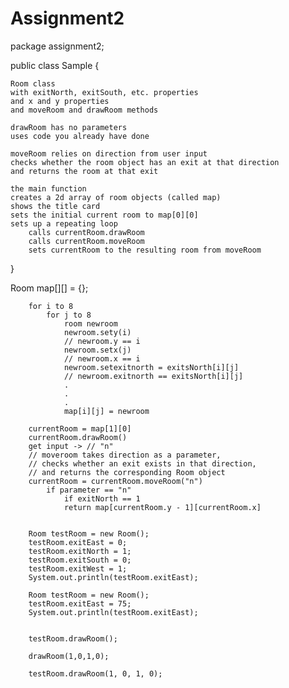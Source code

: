 # Assignment2

package assignment2;

public class Sample {
	
	Room class
	with exitNorth, exitSouth, etc. properties
	and x and y properties
	and moveRoom and drawRoom methods
	
	drawRoom has no parameters
	uses code you already have done
	
	moveRoom relies on direction from user input
	checks whether the room object has an exit at that direction
	and returns the room at that exit
	
	the main function
	creates a 2d array of room objects (called map)
	shows the title card
	sets the initial current room to map[0][0]
	sets up a repeating loop
		calls currentRoom.drawRoom
		calls currentRoom.moveRoom
		sets currentRoom to the resulting room from moveRoom

}

Room map[][] = {};
		
		for i to 8
			for j to 8
				room newroom
				newroom.sety(i)
				// newroom.y == i
				newroom.setx(j)
				// newroom.x == i
				newroom.setexitnorth = exitsNorth[i][j]
				// newroom.exitnorth == exitsNorth[i][j]
				.
				.
				.
				map[i][j] = newroom
		
		currentRoom = map[1][0]
		currentRoom.drawRoom()
		get input -> // "n"
		// moveroom takes direction as a parameter,
		// checks whether an exit exists in that direction,
		// and returns the corresponding Room object
		currentRoom = currentRoom.moveRoom("n")
			if parameter == "n"
				if exitNorth == 1
				return map[currentRoom.y - 1][currentRoom.x]
				
		
		Room testRoom = new Room();
		testRoom.exitEast = 0;
		testRoom.exitNorth = 1;
		testRoom.exitSouth = 0;
		testRoom.exitWest = 1;
		System.out.println(testRoom.exitEast);
		
		Room testRoom = new Room();
		testRoom.exitEast = 75;
		System.out.println(testRoom.exitEast);
		
		
		testRoom.drawRoom();
		
		drawRoom(1,0,1,0);
		
		testRoom.drawRoom(1, 0, 1, 0);

